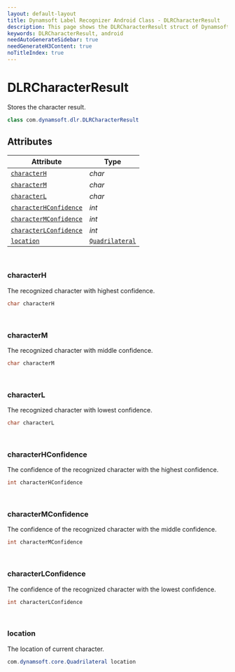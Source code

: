 ```yaml
---
layout: default-layout
title: Dynamsoft Label Recognizer Android Class - DLRCharacterResult
description: This page shows the DLRCharacterResult struct of Dynamsoft Label Recognizer for Android Language.
keywords: DLRCharacterResult, android
needAutoGenerateSidebar: true
needGenerateH3Content: true
noTitleIndex: true
---
```



# DLRCharacterResult
Stores the character result.

```java
class com.dynamsoft.dlr.DLRCharacterResult
```

## Attributes
  
| Attribute | Type |
|---------- | ---- |
| [`characterH`](#characterh) | *char* |
| [`characterM`](#characterm) | *char* |
| [`characterL`](#characterl) | *char* |
| [`characterHConfidence`](#characterhconfidence) | *int* |
| [`characterMConfidence`](#charactermconfidence) | *int* |
| [`characterLConfidence`](#characterlconfidence) | *int* |
| [`location`](#location) | [`Quadrilateral`](quadrilateral.md) |


&nbsp;

### characterH
The recognized character with highest confidence.
```java
char characterH
```

&nbsp;

### characterM
The recognized character with middle confidence.
```java
char characterM
```

&nbsp;

### characterL
The recognized character with lowest confidence.
```java
char characterL
```


&nbsp;

### characterHConfidence
The confidence of the recognized character with the highest confidence.
```java
int characterHConfidence
```

&nbsp;

### characterMConfidence
The confidence of the recognized character with the middle confidence.
```java
int characterMConfidence
```

&nbsp;

### characterLConfidence
The confidence of the recognized character with the lowest confidence.
```java
int characterLConfidence
```

&nbsp;

### location
The location of current character.
```java
com.dynamsoft.core.Quadrilateral location
```
